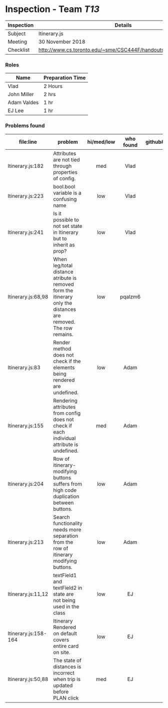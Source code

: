 # Inspection - Team *T13* 
 
| Inspection | Details |
| ----- | ----- |
| Subject | Itinerary.js |
| Meeting | 30 November 2018 |
| Checklist | http://www.cs.toronto.edu/~sme/CSC444F/handouts/java_checklist.pdf |

### Roles

| Name | Preparation Time |
| ---- | ---- |
| Vlad | 2 Hours |
|  John Miller| 2 hrs |
| Adam Valdes | 1 hr |
| EJ Lee | 1 hr |

### Problems found

| file:line | problem | hi/med/low | who found | github#  |
| --- | --- | :---: | :---: | --- |
| Itinerary.js:182 | Attributes are not tied through properties of config. | med | Vlad | |
| Itinerary.js:223 | bool.bool variable is a confusing name | low | Vlad | |
| Itinerary.js:241 | Is it possible to not set state in Itinerary but to inherit as prop? | low | Vlad | |
| Itinerary.js:68,98 | When leg/total distance atribute is removed form the itinerary only the distances are removed. The row remains. | low | pqalzm6| |
| Itinerary.js:83 | Render method does not check if the elements being rendered are undefined. | low | Adam | |
| Itinerary.js:155 | Rendering attributes from config does not check if each individual attribute is undefined. | med | Adam | |
| Itinerary.js:204 | Row of itinerary-modifying buttons suffers from high code duplication between buttons. | low | Adam | |
| Itinerary.js:213 | Search functionality needs more separation from the row of itinerary modifying buttons. | low | Adam | |
| Itinerary.js:11,12 | textField1 and textField2 in state are not being used in the class | low | EJ | |
| Itinerary.js:158-164 | Itinerary Rendered on default covers entire card on site. | low | EJ | |
| Itinerary.js:50,88 | The state of distances is incorrect when trip is updated before PLAN click | med | EJ | |

